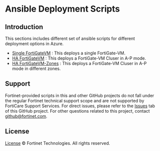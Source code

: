 # Ansible Deployment Scripts
## Introduction
This sections includes different set of ansible scripts for different deployment options in Azure.

* [Single FortiGateVM](https://github.com/fortinet/fortigate-ansible-deploy/tree/main/azure/7.4/single) : This deploys a single FortiGate-VM.
* [HA FortiGateVM](https://github.com/fortinet/fortigate-ansible-deploy/tree/main/azure/7.4/ha-port1-mgmt) : This deploys a FortiGate-VM Cluser in A-P mode.
* [HA FortiGateVM-Zones](https://github.com/fortinet/fortigate-ansible-deploy/tree/main/azure/7.4/ha-port1-mgmt-crosszone) : This deploys a FortiGate-VM Cluser in A-P mode in different zones.

## Support
Fortinet-provided scripts in this and other GitHub projects do not fall under the regular Fortinet technical support scope and are not supported by FortiCare Support Services.
For direct issues, please refer to the [Issues](https://github.com/fortinet/fortigate-ansible-deploy/issues) tab of this GitHub project.
For other questions related to this project, contact [github@fortinet.com](mailto:github@fortinet.com).

## License
[License](https://github.com/fortinet/fortigate-ansible-deploy/blob/master/LICENSE) © Fortinet Technologies. All rights reserved.
